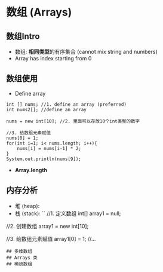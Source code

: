 # 数组 (Arrays)
## 数组Intro
- 数组: **相同类型**的有序集合 (cannot mix string and numbers)
- Array has index starting from 0
## 数组使用
- Define array
```
int [] nums; //1. define an array (preferred)
int nums2[]; //define an array

nums = new int[10]; //2. 里面可以存放10个int类型的数字

//3. 给数组元素赋值
nums[0] = 1;
for(int i=1; i< nums.length; i++){
    nums[i] = nums[i-1] * 2;
}
System.out.println(nums[9]);
```
- **Array.length**

## 内存分析
- 堆 (heap):
- 栈 (stack): 
``
//1. 定义数组 
int[] array1 = null;

//2. 创建数组
array1 = new int[10];

//3. 给数组元素赋值
array1[0] = 1;
//...
```
## 多维数组
## Arrays 类
## 稀疏数组